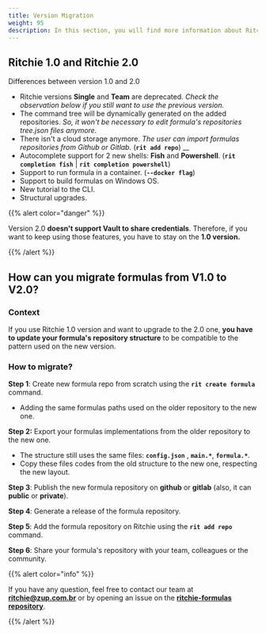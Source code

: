 ```yaml
---
title: Version Migration
weight: 95
description: In this section, you will find more information about Ritchie's version migration.
---
```


## **Ritchie 1.0 and Ritchie 2.0**

Differences between version 1.0 and 2.0

* Ritchie versions **Single** and **Team** are deprecated. _Check the observation below if you still want to use the previous version._ 
* The command tree will be dynamically generated on the added repositories. _So, it won't be necessary to edit formula's repositories tree.json files anymore._ 
* There isn't a cloud storage anymore. _The user can import formulas repositories from Github or Gitlab._ (**`rit add repo`**) __
* Autocomplete support for 2 new shells: **Fish** and **Powershell**. (**`rit completion fish`** | **`rit completion powershell`**) 
* Support to run formula in a container. (**`--docker flag`**) 
* Support to build formulas on Windows OS. 
* New tutorial to the CLI. 
* Structural upgrades.

{{% alert color="danger" %}}

Version 2.0 **doesn't support Vault to share credentials**.
Therefore, if you want to keep using those features, you have to stay on the **1.0 version.**

{{% /alert %}}

## **How can you migrate formulas from V1.0 to V2.0?**

### **Context**

If you use Ritchie 1.0 version and want to upgrade to the 2.0 one, **you have to update your formula's repository structure** to be compatible to the pattern used on the new version.

### **How to migrate?**

**Step 1**: Create new formula repo from scratch using the **`rit create formula`** command.

* Adding the same formulas paths used on the older repository to the new one.

**Step 2:** Export your formulas implementations from the older repository to the new one.

* The structure still uses the same files: **`config.json`** , **`main.*`**, **`formula.*`**.
* Copy these files codes from the old structure to the new one, respecting the new layout.

**Step 3**: Publish the new formula repository on **github** or **gitlab** (also, it can **public** or **private**).

**Step 4**: Generate a release of the formula repository.

**Step 5**: Add the formula repository on Ritchie using the **`rit add repo`** command.

**Step 6**: Share your formula's repository with your team, colleagues or the community.

{{% alert color="info" %}}

If you have any question, feel free to contact our team at **ritchie@zup.com.br** or by opening an issue on the [**ritchie-formulas repository**](https://github.com/ZupIT/ritchie-formulas).

{{% /alert %}}
